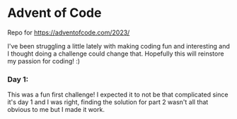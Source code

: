 # Advent of Code
Repo for https://adventofcode.com/2023/

I've been struggling a little lately with making coding fun and interesting and I thought doing a challenge could change that. Hopefully this will reinstore my passion for coding! :)

### Day 1:
This was a fun first challenge! I expected it to not be that complicated since it's day 1 and I was right, finding the solution for part 2 wasn't all that obvious to me but I made it work.
